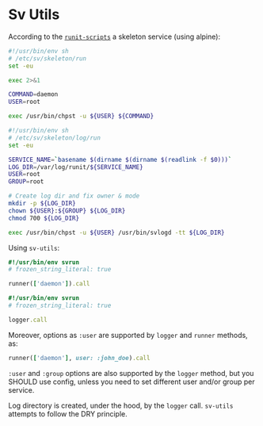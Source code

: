 # Sv Utils

According to the [``runit-scripts``][runit-scripts] a skeleton service (using alpine):

```sh
#!/usr/bin/env sh
# /etc/sv/skeleton/run
set -eu

exec 2>&1

COMMAND=daemon
USER=root

exec /usr/bin/chpst -u ${USER} ${COMMAND}
```

```sh
#!/usr/bin/env sh
# /etc/sv/skeleton/log/run
set -eu

SERVICE_NAME=`basename $(dirname $(dirname $(readlink -f $0)))`
LOG_DIR=/var/log/runit/${SERVICE_NAME}
USER=root
GROUP=root

# Create log dir and fix owner & mode
mkdir -p ${LOG_DIR}
chown ${USER}:${GROUP} ${LOG_DIR}
chmod 700 ${LOG_DIR}

exec /usr/bin/chpst -u ${USER} /usr/bin/svlogd -tt ${LOG_DIR}
```

Using ``sv-utils``:

```ruby
#!/usr/bin/env svrun
# frozen_string_literal: true

runner(['daemon']).call
```

```ruby
#!/usr/bin/env svrun
# frozen_string_literal: true

logger.call
```

Moreover, options as ``:user`` are supported
by ``logger`` and ``runner`` methods, as:

```ruby
runner(['daemon'], user: :john_doe).call
```

``:user`` and ``:group`` options are also supported by the ``logger`` method,
but you SHOULD use config,
unless you need to set different user and/or group per service.

Log directory is created, under the hood, by the ``logger`` call.
``sv-utils`` attempts to follow the DRY principle.

[runit-scripts]: https://api.github.com/repos/dockage/runit-scripts/tarball
